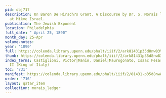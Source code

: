 ```yaml
---
pid: obj717
description: On Baron De Hirsch?s Grant. A Discourse by Dr. S. Morais last Sabbath
  at Mikve Israel.
publication: The Jewish Exponent
location: Philadelphia
full_date: " April 25, 1890"
month_day: 25-Apr
volume-notes:
year: '1890'
full: https://colenda.library.upenn.edu/phalt/iiif/2/ark81431p35d8nw83%2FSHA256E-s8064636--7d4fa8dbcbfa890c819c83758783683ee24d0f7587dece40f10818e410482f11.jpeg/full/3500,/0/default.jpg
thumb: https://colenda.library.upenn.edu/phalt/iiif/2/ark81431p35d8nw83%2FSHA256E-s8064636--7d4fa8dbcbfa890c819c83758783683ee24d0f7587dece40f10818e410482f11.jpeg/full/!200,200/0/default.jpg
index_terms: Castiglioni, Victor|Manin, Daniel|Maurogonato, Isaac Pesaro|Victor Emmanuel
  II (King of Italy)
toc: '731'
manifest: https://colenda.library.upenn.edu/phalt/iiif/2/81431-p35d8nw83/manifest
order: '716'
layout: qatar_item
collection: morais_ledger
---
```

